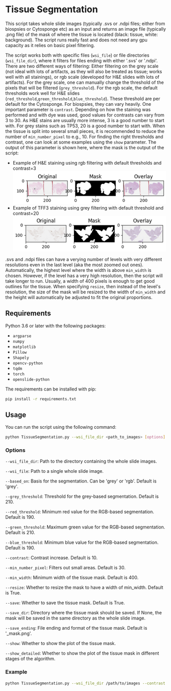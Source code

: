 # Tissue Segmentation

This script takes whole slide images (typically .svs or .ndpi files; either from biospsies or Cytosponge etc) as an input and returns an image file (typically .png file) of the mask of where the tissue is located (black: tissue, white: background). The script runs really fast and does not need any gpu capacity as it relies on basic pixel filtering.

The script works both with specific files (`wsi_file`) or file directories (`wsi_file_dir`), where it filters for files ending with either '.svs' or '.ndpi'.
There are two different ways of filtering: Either filtering on the grey scale (not ideal with lots of artifacts, as they will also be treated as tissue; works well with all stainings), or rgb scale (developed for H&E slides with lots of artifacts). For the grey scale, one can manually change the threshold of the pixels that will be filtered (`grey_threshold`). For the rgb scale, the default thresholds work well for H&E slides (`red_threshold`,`green_threshold`,`blue_threshold`). These threshold are per default for the Cytosponge. For biospsies, they can vary heavily.
One important parameter is `contrast`. Depending on how the staining was performed and with dye was used, good values for contrasts can vary from 3 to 30. As H&E stains are usually more intense, 3 is a good number to start with. For grey stains such as TP53, 20 is a good number to start with.
When the tissue is split into several small pieces, it is recommended to reduce the number of `min_number_pixel` to e.g., 10. 
For finding the right thresholds and contrast, one can look at some examples using the `show` parameter.
The output of this parameter is shown here, where the mask is the output of the script:
- Example of H&E staining using rgb filtering with default thresholds and contrast=3![](rgb_example.png)
- Example of TFF3 staining using grey filtering with default threshold and contrast=20
![](grey_example.png)

.svs and .ndpi files can have a verying number of levels with very different resolutions even in the last level (aka the most zoomed out ones). Automatically, the highest level where the width is above `min_width` is chosen. However, if the level has a very high resolution, then the script will take longer to run. Usually, a width of 400 pixels is enough to get good outlines for the tissue. When specifying `resize`, then instead of the level's resolution, the size of the mask will be resized to the width of `min_width` and the height will automatically be adjusted to fit the original proportions.


## Requirements

Python 3.6 or later with the following packages:

- `argparse`
- `numpy`
- `matplotlib`
- `Pillow`
- `Shapely`
- `opencv-python`
- `tqdm`
- `torch`
- `openslide-python`

The requirements can be installed with pip:

```bash
pip install -r requirements.txt
```

## Usage

You can run the script using the following command:
```bash
python TissueSegmentation.py --wsi_file_dir <path_to_images> [options]
```

### Options
`--wsi_file_dir`: Path to the directory containing the whole slide images.

`--wsi_file`: Path to a single whole slide image.

`--based_on`: Basis for the segmentation. Can be 'grey' or 'rgb'. Default is 'grey'.

`--grey_threshold`: Threshold for the grey-based segmentation. Default is 210.

`--red_threshold`: Minimum red value for the RGB-based segmentation. Default is 190.

`--green_threshold`: Maximum green value for the RGB-based segmentation. Default is 210.

`--blue_threshold`: Minimum blue value for the RGB-based segmentation. Default is 190.

`--contrast`: Contrast increase. Default is 10.

`--min_number_pixel`: Filters out small areas. Default is 30.

`--min_width`: Minimum width of the tissue mask. Default is 400.

`--resize`: Whether to resize the mask to have a width of min_width. Default is True.

`--save`: Whether to save the tissue mask. Default is True.

`--save_dir`: Directory where the tissue mask should be saved. If None, the mask will be saved in the same directory as the whole slide image.

`--save_ending`: File ending and format of the tissue mask. Default is '_mask.png'.

`--show`: Whether to show the plot of the tissue mask.

`--show_detailed`: Whether to show the plot of the tissue mask in different stages of the algorithm.

### Example

```bash
python TissueSegmentation.py --wsi_file_dir /path/to/images --contrast 10 --resize --save --show
```